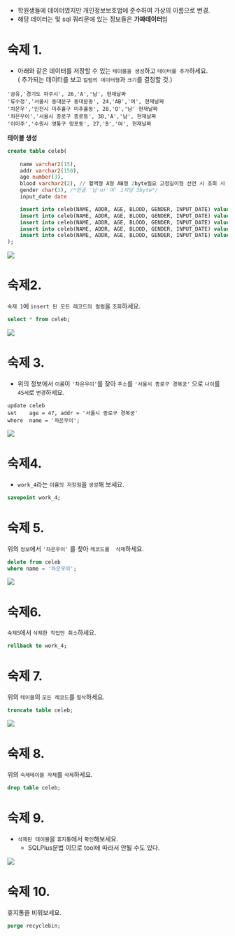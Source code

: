 
- 학원생들에 데이터였지만 개인정보보호법에 준수하여 가상의 이름으로 변경.
- 해당 데이터는 및 sql 쿼리문에 있는 정보들은 **가짜데이터**임

# 숙제 1.
- 아래와 같은 데이터를 저장할 수 있는 `테이블을 생성`하고 `데이터를 추가`하세요.<br>
( 추가되는 데이터를 보고 `컬럼의 데이터형`과 `크기`를 결정할 것.) 
```
'공유,'경기도 파주시', 26,'A','남', 현재날짜
'류수정','서울시 동대문구 동대문동', 24,'AB','여', 현재날짜
'차은우','인천시 미추홀구 미추홀동', 28,'O','남' 현재날짜
'차은우이','서울시 종로구 종로동', 30,'A','남', 현재날짜
'이미주','수원시 영통구 망포동', 27,'B','여', 현재날짜
```
**테이블 생성**
```sql
create table celeb(
    
	name varchar2(15),
	addr varchar2(150),
	age number(3),
	blood varchar2(2), // 혈액형 A형 AB형 2byte필요 고정길이형 선언 시 조회 시 1byte의 공백 때문에 검색이 안될 수 있으므로 varchar2
	gender char(3), /*한글 '남'or'여' 1자당 3byte*/
	input_date date

    insert into celeb(NAME, ADDR, AGE, BLOOD, GENDER, INPUT_DATE) values ('공유', '경기도 파주시', 26,'A','남',sysdate);
    insert into celeb(NAME, ADDR, AGE, BLOOD, GENDER, INPUT_DATE) values ('류수정', '서울시 동대문구 동대문동', 24, 'AB','여', sysdate);
    insert into celeb(NAME, ADDR, AGE, BLOOD, GENDER, INPUT_DATE) values ('차은우', '인천시 미추홀구 미추홀동', 28, 'O','남',sysdate);
    insert into celeb(NAME, ADDR, AGE, BLOOD, GENDER, INPUT_DATE) values ('차은우이', '서울시 종로구 종로동', 30, 'A', '남', sysdate);
    insert into celeb(NAME, ADDR, AGE, BLOOD, GENDER, INPUT_DATE) values ('이미주', '수원시 영통구 망포동', 27, 'B', '여', sysdate);
);
```

<img src ="https://user-images.githubusercontent.com/69107255/102195546-0fa6b480-3f02-11eb-9c9f-4be26c1897a4.png">

# 숙제2. 
`숙제 1`에 `insert 된 모든 레코드의 컬럼`을 `조회`하세요.

```sql
select * from celeb;
```

<img src = "https://user-images.githubusercontent.com/69107255/102196998-eedf5e80-3f03-11eb-8355-fd5949802248.png">

# 숙제 3.
- 위의 정보에서 `이름`이 `'차은우이'`를 찾아 `주소`를 `'서울시 종로구 경복궁'`
으로 `나이`를 `45세`로 `변경`하세요. 
```
update celeb
set    age = 47, addr = '서울시 종로구 경복궁'
where  name = '차은우이';
```
<img src = "https://user-images.githubusercontent.com/69107255/102197141-17ffef00-3f04-11eb-9a10-f95f91c5e7fe.png">

# 숙제4. 
- `work_4`라는 `이름의 저장점`을 `생성`해 보세요.
```sql
savepoint work_4;
```

# 숙제 5.
위의 `정보`에서 `'차은우이'` 를 찾아 `레코드를  삭제`하세요.

```sql
delete from celeb
where name = '차은우이';
```

<img src = https://user-images.githubusercontent.com/69107255/102197368-63b29880-3f04-11eb-8423-0b18b74e8d09.png>


# 숙제6. 
`숙제5`에서 `삭제한 작업만 취소`하세요.

```sql
rollback to work_4;
```


# 숙제 7.
 위의 `테이블`의 `모든 레코드`를 `절삭`하세요.
 ```sql
 truncate table celeb;
```

<img src = "https://user-images.githubusercontent.com/69107255/102197730-e2a7d100-3f04-11eb-8b40-881ddfff76d1.png">

# 숙제 8.
 위의 `숙제테이블 자체`를 `삭제`하세요.

 ```sql
 drop table celeb;
```

# 숙제 9.
- `삭제된 테이블`을 `휴지통`에서 `확인`해보세요.
    - SQLPlus문법 이므로 tool에 따라서 안될 수도 있다.

<img src = "https://user-images.githubusercontent.com/69107255/102198336-9a3ce300-3f05-11eb-9a40-a06a52d67b9c.png">


# 숙제 10. 
휴지통을 비워보세요.

```sql
purge recyclebin;
```